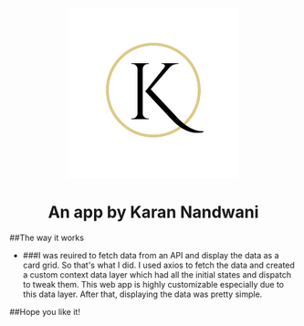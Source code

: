 <p align="center">
  <img width="300"  src="src/Assets/Photos/personalbrand.png">
  <h1 align= "center">An app by Karan Nandwani</h1>
</p>

##The way it works
* ###I was reuired to fetch data from an API and display the data as a card grid. So that's what I did. I used axios to fetch the data and created a custom context data layer which had all the initial states and dispatch to tweak them. This web app is highly customizable especially due to this data layer. After that, displaying the data was pretty simple.


##Hope you like it!
